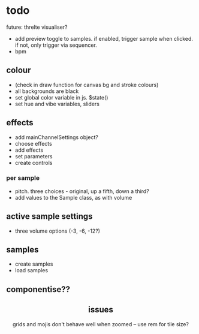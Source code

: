 # todo

future: threlte visualiser?

<!-- todo -->

- add preview toggle to samples. if enabled, trigger sample when clicked. if not, only trigger via sequencer.
- bpm

## colour

- (check in draw function for canvas bg and stroke colours)
- all backgrounds are black
- set global color variable in js. $state()
- set hue and vibe variables, sliders

## effects

- add mainChannelSettings object?
- choose effects
- add effects
- set parameters
- create controls

### per sample

- pitch. three choices - original, up a fifth, down a third?
- add values to the Sample class, as with volume

## active sample settings

- three volume options (-3, -6, -12?)

## samples

- create samples
- load samples

## componentise??

<Header />
    <AppSettings />
<Display />
    <SampleSettings />
    <MainSettings />
    <Visualisation />
<Sequencer />
    <Steps />
    <Transport />
<Samples />
    <Pack />

<!-- and each one has a -->
<LeftButton />
<RightButton />

## issues

grids and mojis don't behave well when zoomed – use rem for tile size?
